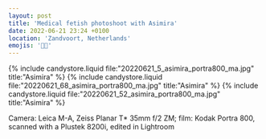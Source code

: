 ```yaml
---
layout: post
title: 'Medical fetish photoshoot with Asimira'
date: 2022-06-21 23:24 +0100
location: 'Zandvoort, Netherlands'
emojis: '🔞💉'
---
```


{% include candystore.liquid file:"20220621_5_asimira_portra800_ma.jpg" title:"Asimira" %}
{% include candystore.liquid file:"20220621_68_asimira_portra800_ma.jpg" title:"Asimira" %}
{% include candystore.liquid file:"20220621_52_asimira_portra800_ma.jpg" title:"Asimira" %}

Camera: Leica M-A, Zeiss Planar T\* 35mm f/2 ZM; film: Kodak Portra 800, scanned with a Plustek 8200i, edited in Lightroom

